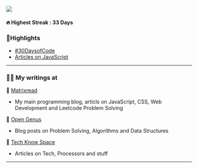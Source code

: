 <img align="center" src="https://raw.githubusercontent.com/abhiramready/AbhiramWrites/master/Images/AbhiramWrites.png"/>

#### 🔥 Highest Streak : 33 Days

### 🚀Highlights

- [#30DaysofCode](https://matrixread.com/30daysofcode/)
- [Articles on JavaScript](https://matrixread.com/javascript/)

***

### 👨‍🚀 My writings at

📍 [Matrixread](https://matrixread.com/author/abhi/)
* My main programming blog, articls on JavaScript, CSS, Web Development and Leetcode Problem Solving 

📍 [ Open Genus](https://iq.opengenus.org/author/abhiram/)
* Blog posts on Problem Solving, Algorithms and Data Structures

📍 [ Tech Know Space](https://techknowspace.wordpress.com/author/abhiramreddy31/)
* Articles on Tech, Processors and stuff

***
